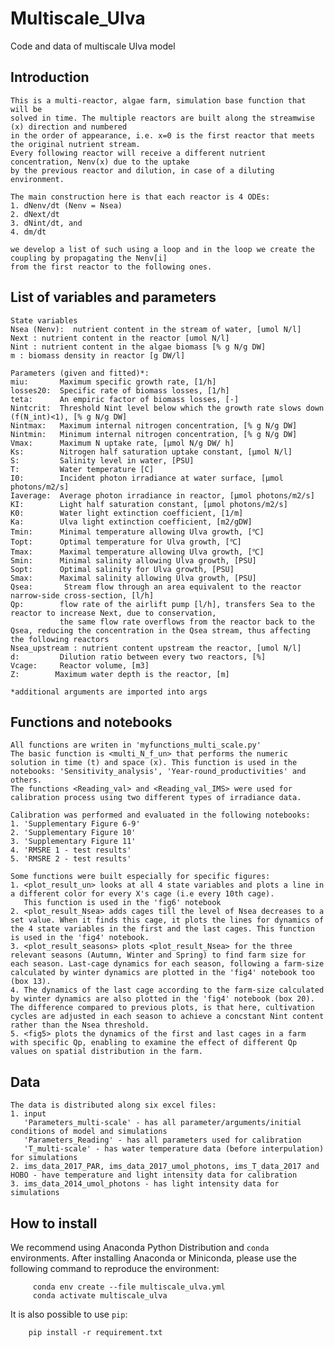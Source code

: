 # Multiscale_Ulva
Code and data of multiscale Ulva model

## Introduction

    This is a multi-reactor, algae farm, simulation base function that will be 
    solved in time. The multiple reactors are built along the streamwise (x) direction and numbered
    in the order of appearance, i.e. x=0 is the first reactor that meets the original nutrient stream. 
    Every following reactor will receive a different nutrient concentration, Nenv(x) due to the uptake 
    by the previous reactor and dilution, in case of a diluting environment.

    The main construction here is that each reactor is 4 ODEs: 
    1. dNenv/dt (Nenv = Nsea)
    2. dNext/dt
    3. dNint/dt, and 
    4. dm/dt

    we develop a list of such using a loop and in the loop we create the coupling by propagating the Nenv[i] 
    from the first reactor to the following ones.

## List of variables and parameters

    State variables
    Nsea (Nenv):  nutrient content in the stream of water, [umol N/l]
    Next : nutrient content in the reactor [umol N/l]
    Nint : nutrient content in the algae biomass [% g N/g DW]
    m : biomass density in reactor [g DW/l]
        
    Parameters (given and fitted)*:
    miu:       Maximum specific growth rate, [1/h]
    losses20:  Specific rate of biomass losses, [1/h]
    teta:      An empiric factor of biomass losses, [-] 
    Nintcrit:  Threshold Nint level below which the growth rate slows down (f(N_int)<1), [% g N/g DW]
    Nintmax:   Maximum internal nitrogen concentration, [% g N/g DW]
    Nintmin:   Minimum internal nitrogen concentration, [% g N/g DW]
    Vmax:      Maximum N uptake rate, [μmol N/g DW/ h]
    Ks:        Nitrogen half saturation uptake constant, [μmol N/l]    
    S:         Salinity level in water, [PSU]
    T:         Water temperature [C]
    I0:        Incident photon irradiance at water surface, [μmol photons/m2/s]
    Iaverage:  Average photon irradiance in reactor, [μmol photons/m2/s]
    KI:        Light half saturation constant, [μmol photons/m2/s] 
    K0:        Water light extinction coefficient, [1/m]
    Ka:        Ulva light extinction coefficient, [m2/gDW] 
    Tmin:      Minimal temperature allowing Ulva growth, [℃]
    Topt:      Optimal temperature for Ulva growth, [℃]
    Tmax:      Maximal temperature allowing Ulva growth, [℃]
    Smin:      Minimal salinity allowing Ulva growth, [PSU]
    Sopt:      Optimal salinity for Ulva growth, [PSU]
    Smax:      Maximal salinity allowing Ulva growth, [PSU]
    Qsea:       Stream flow through an area equivalent to the reactor narrow-side cross-section, [l/h]
    Qp:        flow rate of the airlift pump [l/h], transfers Sea to the reactor to increase Next, due to conservation, 
               the same flow rate overflows from the reactor back to the Qsea, reducing the concentration in the Qsea stream, thus affecting the following reactors
    Nsea_upstream : nutrient content upstream the reactor, [umol N/l]
    d:         Dilution ratio between every two reactors, [%]
    Vcage:     Reactor volume, [m3]
    Z:        Maximum water depth is the reactor, [m]
  
    *additional arguments are imported into args
    
## Functions and notebooks

    All functions are writen in 'myfunctions_multi_scale.py'
    The basic function is <multi_N_f_un> that performs the numeric solution in time (t) and space (x). This function is used in the
    notebooks: 'Sensitivity_analysis', 'Year-round_productivities' and others.
    The functions <Reading_val> and <Reading_val_IMS> were used for calibration process using two different types of irradiance data.
    
    Calibration was performed and evaluated in the following notebooks:
    1. 'Supplementary Figure 6-9'
    2. 'Supplementary Figure 10'
    3. 'Supplementary Figure 11'
    4. 'RMSRE 1 - test results'
    5. 'RMSRE 2 - test results'
    
    Some functions were built especially for specific figures:
    1. <plot_result_un> looks at all 4 state variables and plots a line in a different color for every X's cage (i.e every 10th cage).
       This function is used in the 'fig6' notebook
    2. <plot_result_Nsea> adds cages till the level of Nsea decreases to a set value. When it finds this cage, it plots the lines for dynamics of the 4 state variables in the first and the last cages. This function is used in the 'fig4' notebook.
    3. <plot_result_seasons> plots <plot_result_Nsea> for the three relevant seasons (Autumn, Winter and Spring) to find farm size for each season. Last-cage dynamics for each season, following a farm-size calculated by winter dynamics are plotted in the 'fig4' notebook too (box 13).
    4. The dynamics of the last cage according to the farm-size calculated by winter dynamics are also plotted in the 'fig4' notebook (box 20). The difference compared to previous plots, is that here, cultivation cycles are adjusted in each season to achieve a concstant Nint content rather than the Nsea threshold.
    5. <fig5> plots the dynamics of the first and last cages in a farm with specific Qp, enabling to examine the effect of different Qp values on spatial distribution in the farm.

## Data
    
    The data is distributed along six excel files:
    1. input
       'Parameters_multi-scale' - has all parameter/arguments/initial conditions of model and simulations
       'Parameters_Reading' - has all parameters used for calibration
       'T_multi-scale' - has water temperature data (before interpulation) for simulations
    2. ims_data_2017_PAR, ims_data_2017_umol_photons, ims_T_data_2017 and HOBO - have temperature and light intensity data for calibration
    3. ims_data_2014_umol_photons - has light intensity data for simulations


## How to install 

   We recommend using Anaconda Python Distribution and `conda` environments. After installing Anaconda or Miniconda, please use the following command to reproduce the environment:

         conda env create --file multiscale_ulva.yml
         conda activate multiscale_ulva

   It is also possible to use `pip`: 


        pip install -r requirement.txt
